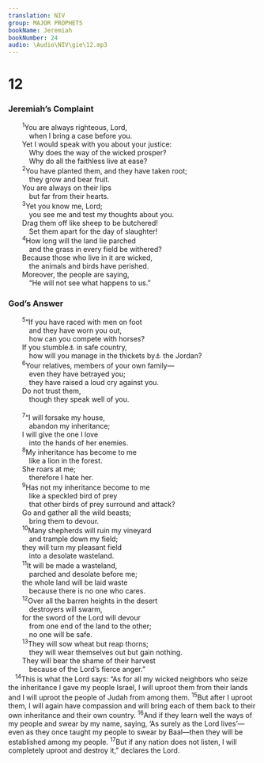 ```yaml
---
translation: NIV
group: MAJOR PROPHETS
bookName: Jeremiah 
bookNumber: 24
audio: \Audio\NIV\gie\12.mp3
---
```


<div class="title"><h1>12</h1><h3>Jeremiah’s Complaint </h3></div>
<span class="verse gie_12_1">  <sup>1</sup>You are always righteous, Lord, <br/>   when I bring a case before you. <br/>  Yet I would speak with you about your justice: <br/>   Why does the way of the wicked prosper? <br/>   Why do all the faithless live at ease? <br/></span>
<span class="verse gie_12_2">  <sup>2</sup>You have planted them, and they have taken root; <br/>   they grow and bear fruit. <br/>  You are always on their lips <br/>   but far from their hearts. <br/></span>
<span class="verse gie_12_3">  <sup>3</sup>Yet you know me, Lord; <br/>   you see me and test my thoughts about you. <br/>  Drag them off like sheep to be butchered! <br/>   Set them apart for the day of slaughter! <br/></span>
<span class="verse gie_12_4">  <sup>4</sup>How long will the land lie parched <br/>   and the grass in every field be withered? <br/>  Because those who live in it are wicked, <br/>   the animals and birds have perished. <br/>  Moreover, the people are saying, <br/>   “He will not see what happens to us.” <br/></span>
<div class="title"><h3>God’s Answer </h3></div>
<span class="verse gie_12_5">  <sup>5</sup>“If you have raced with men on foot <br/>   and they have worn you out, <br/>   how can you compete with horses? <br/>  If you stumble<a data-toggle="tooltip" data-placement="bottom" title="Or you feel secure only">⚓</a> in safe country, <br/>   how will you manage in the thickets by<a data-toggle="tooltip" data-placement="bottom" title="Or the flooding of">⚓</a> the Jordan? <br/></span>
<span class="verse gie_12_6">  <sup>6</sup>Your relatives, members of your own family— <br/>   even they have betrayed you; <br/>   they have raised a loud cry against you. <br/>  Do not trust them, <br/>   though they speak well of you. <br/><br/></span>
<span class="verse gie_12_7">  <sup>7</sup>“I will forsake my house, <br/>   abandon my inheritance; <br/>  I will give the one I love <br/>   into the hands of her enemies. <br/></span>
<span class="verse gie_12_8">  <sup>8</sup>My inheritance has become to me <br/>   like a lion in the forest. <br/>  She roars at me; <br/>   therefore I hate her. <br/></span>
<span class="verse gie_12_9">  <sup>9</sup>Has not my inheritance become to me <br/>   like a speckled bird of prey <br/>   that other birds of prey surround and attack? <br/>  Go and gather all the wild beasts; <br/>   bring them to devour. <br/></span>
<span class="verse gie_12_10">  <sup>10</sup>Many shepherds will ruin my vineyard <br/>   and trample down my field; <br/>  they will turn my pleasant field <br/>   into a desolate wasteland. <br/></span>
<span class="verse gie_12_11">  <sup>11</sup>It will be made a wasteland, <br/>   parched and desolate before me; <br/>  the whole land will be laid waste <br/>   because there is no one who cares. <br/></span>
<span class="verse gie_12_12">  <sup>12</sup>Over all the barren heights in the desert <br/>   destroyers will swarm, <br/>  for the sword of the Lord will devour <br/>   from one end of the land to the other; <br/>   no one will be safe. <br/></span>
<span class="verse gie_12_13">  <sup>13</sup>They will sow wheat but reap thorns; <br/>   they will wear themselves out but gain nothing. <br/>  They will bear the shame of their harvest <br/>   because of the Lord’s fierce anger.” <br/></span>
<span class="verse gie_12_14"> <sup>14</sup>This is what the Lord says: “As for all my wicked neighbors who seize the inheritance I gave my people Israel, I will uproot them from their lands and I will uproot the people of Judah from among them. </span>
<span class="verse gie_12_15"><sup>15</sup>But after I uproot them, I will again have compassion and will bring each of them back to their own inheritance and their own country. </span>
<span class="verse gie_12_16"><sup>16</sup>And if they learn well the ways of my people and swear by my name, saying, ‘As surely as the Lord lives’—even as they once taught my people to swear by Baal—then they will be established among my people. </span>
<span class="verse gie_12_17"><sup>17</sup>But if any nation does not listen, I will completely uproot and destroy it,” declares the Lord. <br/></span>
